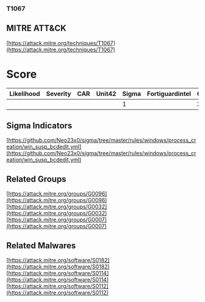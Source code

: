 
### T1067
## MITRE ATT&CK
[https://attack.mitre.org/techniques/T1067](https://attack.mitre.org/techniques/T1067)

# Score

| Likelihood | Severity | CAR | Unit42 | Sigma | Fortiguardintel | Groups | Malwares | Tools |
| ---------- | -------- | --- | ------ | ----- | --------------- | ---  | --- | --- |
 |   |   |   |   | 1 |   | 3 | 3 |   |



## Sigma Indicators

[https://github.com/Neo23x0/sigma/tree/master/rules/windows/process_creation/win_susp_bcdedit.yml](https://github.com/Neo23x0/sigma/tree/master/rules/windows/process_creation/win_susp_bcdedit.yml)
[]()


## Related Groups

[https://attack.mitre.org/groups/G0096](https://attack.mitre.org/groups/G0096)
[https://attack.mitre.org/groups/G0032](https://attack.mitre.org/groups/G0032)
[https://attack.mitre.org/groups/G0007](https://attack.mitre.org/groups/G0007)
[]()


## Related Malwares

[https://attack.mitre.org/software/S0182](https://attack.mitre.org/software/S0182)
[https://attack.mitre.org/software/S0114](https://attack.mitre.org/software/S0114)
[https://attack.mitre.org/software/S0112](https://attack.mitre.org/software/S0112)
[]()
